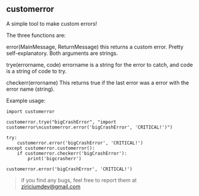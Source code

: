 ## customerror
A simple tool to make custom errors!

The three functions are:

error(MainMessage, ReturnMessage)
this returns a custom error. Pretty self-explanatory. Both arguments are strings.

trye(errorname, code)
errorname is a string for the error to catch, and code is a string of code to try.

checkerr(errorname)
This returns true if the last error was a error with the error name (string).

Example usage:
```
import customerror

customerror.trye("bigCrashError", "import customerror\ncustomerror.error('bigCrashError', 'CRITICAL!')")

try:
	customerror.error('bigCrashError', 'CRITICAL!')
except customerror.customerror():
	if customerror.checkerr('bigCrashError'):
		print('bigcrasherr')

customerror.error('bigCrashError', 'CRITICAL!')
```

> if you find any bugs, feel free to report them at [ziriciumdev@gmail.com](ziriciumdev@gmail.com)